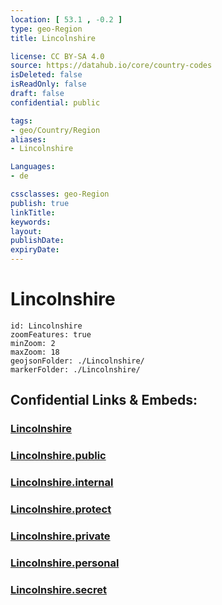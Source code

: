 ```yaml
---
location: [ 53.1 , -0.2 ] 
type: geo-Region
title: Lincolnshire

license: CC BY-SA 4.0
source: https://datahub.io/core/country-codes
isDeleted: false
isReadOnly: false
draft: false
confidential: public

tags:
- geo/Country/Region
aliases:
- Lincolnshire

Languages:
- de

cssclasses: geo-Region
publish: true
linkTitle: 
keywords: 
layout: 
publishDate: 
expiryDate: 
---
```


# Lincolnshire

```leaflet
id: Lincolnshire
zoomFeatures: true 
minZoom: 2 
maxZoom: 18
geojsonFolder: ./Lincolnshire/
markerFolder: ./Lincolnshire/
```


## Confidential Links & Embeds: 

### [Lincolnshire](/_Standards/Earth/Continent/Europe/Europe~North/UK/England/Regions~England/Yorkshire_and_the_Humber/Lincolnshire.md) 

### [Lincolnshire.public](/_public/Earth/Continent/Europe/Europe~North/UK/England/Regions~England/Yorkshire_and_the_Humber/Lincolnshire.public.md) 

### [Lincolnshire.internal](/_internal/Earth/Continent/Europe/Europe~North/UK/England/Regions~England/Yorkshire_and_the_Humber/Lincolnshire.internal.md) 

### [Lincolnshire.protect](/_protect/Earth/Continent/Europe/Europe~North/UK/England/Regions~England/Yorkshire_and_the_Humber/Lincolnshire.protect.md) 

### [Lincolnshire.private](/_private/Earth/Continent/Europe/Europe~North/UK/England/Regions~England/Yorkshire_and_the_Humber/Lincolnshire.private.md) 

### [Lincolnshire.personal](/_personal/Earth/Continent/Europe/Europe~North/UK/England/Regions~England/Yorkshire_and_the_Humber/Lincolnshire.personal.md) 

### [Lincolnshire.secret](/_secret/Earth/Continent/Europe/Europe~North/UK/England/Regions~England/Yorkshire_and_the_Humber/Lincolnshire.secret.md)

